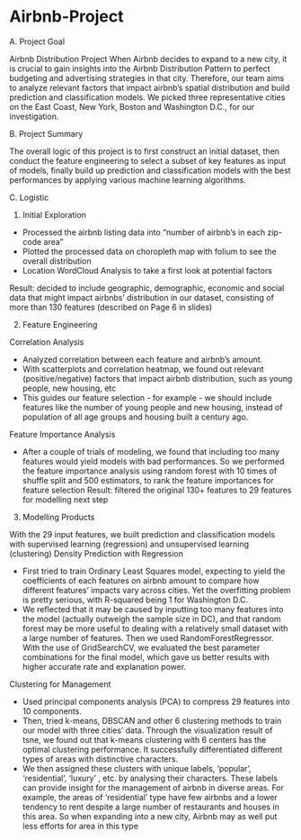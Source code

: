# Airbnb-Project

A. Project Goal

Airbnb Distribution Project
When Airbnb decides to expand to a new city, it is crucial to gain insights into the Airbnb Distribution Pattern to perfect budgeting and advertising strategies in that city. Therefore, our team aims to analyze relevant factors that impact airbnb’s spatial distribution and build prediction and classification models. We picked three representative cities on the East Coast, New York, Boston and Washington D.C., for our investigation.

B. Project Summary

The overall logic of this project is to first construct an initial dataset, then conduct the feature engineering to select a subset of key features as input of models, finally build up prediction and classification models with the best performances by applying various machine learning algorithms.

C. Logistic

1. Initial Exploration

- Processed the airbnb listing data into “number of airbnb’s in each zip-code area”
- Plotted the processed data on choropleth map with folium to see the overall
distribution
- Location WordCloud Analysis to take a first look at potential factors

Result: decided to include geographic, demographic, economic and social data that might impact airbnbs’ distribution in our dataset, consisting of more than 130 features (described on Page 6 in slides)

2. Feature Engineering

Correlation Analysis

- Analyzed correlation between each feature and airbnb’s amount.
- With scatterplots and correlation heatmap, we found out relevant
(positive/negative) factors that impact airbnb distribution, such as young people,
new housing, etc
- This guides our feature selection - for example - we should include features like
the number of young people and new housing, instead of population of all age
groups and housing built a century ago.

Feature Importance Analysis

- After a couple of trials of modeling, we found that including too many features would yield models with bad performances. So we performed the feature importance analysis using random forest with 10 times of shuffle split and 500 estimators, to rank the feature importances for feature selection
Result: filtered the original 130+ features to 29 features for modelling next step

3. Modelling Products

With the 29 input features, we built prediction and classification models with supervised learning (regression) and unsupervised learning (clustering)
Density Prediction with Regression

- First tried to train Ordinary Least Squares model, expecting to yield the coefficients of each features on airbnb amount to compare how different features’ impacts vary across cities. Yet the overfitting problem is pretty serious, with R-squared being 1 for Washington D.C.
- We reflected that it may be caused by inputting too many features into the model (actually outweigh the sample size in DC), and that random forest may be more useful to dealing with a relatively small dataset with a large number of features. Then we used RandomForestRegressor. With the use of GridSearchCV, we evaluated the best ​parameter combinations for the final model, ​which gave us better results with higher accurate rate and explanation power.

Clustering for Management

- Used principal components analysis (PCA) to compress 29 features into 10 components.
- Then, tried k-means, DBSCAN and other 6 clustering methods to train our model with three cities’ data. Through the visualization result of tsne, we found out that k-means clustering with 6 centers has the optimal clustering performance. It successfully differentiated different types of areas with distinctive characters.
- We then assigned these clusters with unique labels, ‘popular’, ‘residential’, ‘luxury’ , etc. by analysing their characters. These labels can provide insight for the management of airbnb in diverse areas. For example, the areas of ‘residential’ type have few airbnbs and a lower tendency to rent despite a large number of restaurants and houses in this area. So when expanding into a new city, Airbnb may as well put less efforts for area in this type
